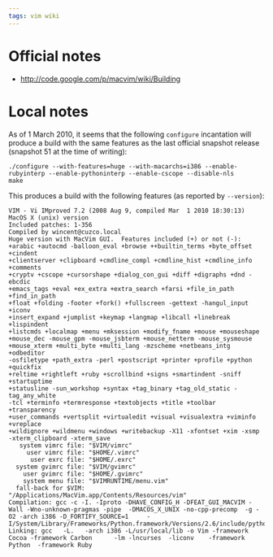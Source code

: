 ```yaml
---
tags: vim wiki
---
```


# Official notes

-   <http://code.google.com/p/macvim/wiki/Building>

# Local notes

As of 1 March 2010, it seems that the following `configure` incantation will produce a build with the same features as the last official snapshot release (snapshot 51 at the time of writing):

    ./configure --with-features=huge --with-macarchs=i386 --enable-rubyinterp --enable-pythoninterp --enable-cscope --disable-nls
    make

This produces a build with the following features (as reported by `--version`):

    VIM - Vi IMproved 7.2 (2008 Aug 9, compiled Mar  1 2010 18:30:13)
    MacOS X (unix) version
    Included patches: 1-356
    Compiled by wincent@cuzco.local
    Huge version with MacVim GUI.  Features included (+) or not (-):
    +arabic +autocmd -balloon_eval +browse ++builtin_terms +byte_offset +cindent
    +clientserver +clipboard +cmdline_compl +cmdline_hist +cmdline_info +comments
    +cryptv +cscope +cursorshape +dialog_con_gui +diff +digraphs +dnd -ebcdic
    +emacs_tags +eval +ex_extra +extra_search +farsi +file_in_path +find_in_path
    +float +folding -footer +fork() +fullscreen -gettext -hangul_input +iconv
    +insert_expand +jumplist +keymap +langmap +libcall +linebreak +lispindent
    +listcmds +localmap +menu +mksession +modify_fname +mouse +mouseshape
    +mouse_dec -mouse_gpm -mouse_jsbterm +mouse_netterm -mouse_sysmouse
    +mouse_xterm +multi_byte +multi_lang -mzscheme +netbeans_intg +odbeditor
    -osfiletype +path_extra -perl +postscript +printer +profile +python +quickfix
    +reltime +rightleft +ruby +scrollbind +signs +smartindent -sniff +startuptime
    +statusline -sun_workshop +syntax +tag_binary +tag_old_static -tag_any_white
    -tcl +terminfo +termresponse +textobjects +title +toolbar +transparency
    +user_commands +vertsplit +virtualedit +visual +visualextra +viminfo +vreplace
    +wildignore +wildmenu +windows +writebackup -X11 -xfontset +xim -xsmp
    -xterm_clipboard -xterm_save
       system vimrc file: "$VIM/vimrc"
         user vimrc file: "$HOME/.vimrc"
          user exrc file: "$HOME/.exrc"
      system gvimrc file: "$VIM/gvimrc"
        user gvimrc file: "$HOME/.gvimrc"
        system menu file: "$VIMRUNTIME/menu.vim"
      fall-back for $VIM: "/Applications/MacVim.app/Contents/Resources/vim"
    Compilation: gcc -c -I. -Iproto -DHAVE_CONFIG_H -DFEAT_GUI_MACVIM -Wall -Wno-unknown-pragmas -pipe  -DMACOS_X_UNIX -no-cpp-precomp  -g -O2 -arch i386 -D_FORTIFY_SOURCE=1     -I/System/Library/Frameworks/Python.framework/Versions/2.6/include/python2.6
    Linking: gcc   -L.   -arch i386 -L/usr/local/lib -o Vim -framework Cocoa -framework Carbon      -lm -lncurses  -liconv    -framework Python  -framework Ruby
